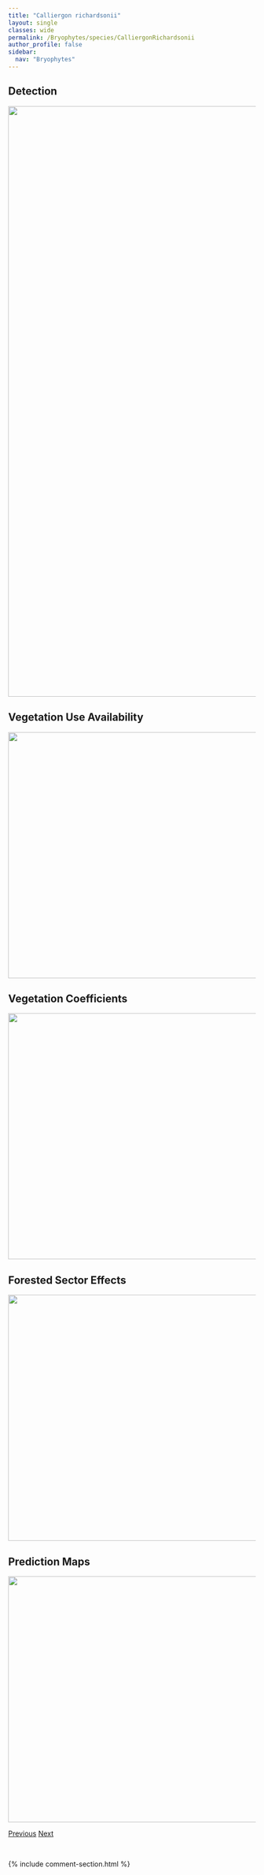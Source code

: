```yaml
---
title: "Calliergon richardsonii"
layout: single
classes: wide
permalink: /Bryophytes/species/CalliergonRichardsonii
author_profile: false
sidebar:
  nav: "Bryophytes"
---
```


<h2>Detection</h2>

<a href="https://drive.google.com/uc?export=view&id=1EV-bf_XExy8-XsI2svbP0EsSqdxwBwc4">
<img src="https://drive.google.com/uc?export=view&id=1EV-bf_XExy8-XsI2svbP0EsSqdxwBwc4" height = "1200" width = "800">
</a>


<h2>Vegetation Use Availability</h2>

<a href="https://drive.google.com/uc?export=view&id=16yWgMSfFL2Z9Qq0d6Ar4t5yyyCWjfJ9n">
<img src="https://drive.google.com/uc?export=view&id=16yWgMSfFL2Z9Qq0d6Ar4t5yyyCWjfJ9n" height = "500" width = "1000">
</a>


<h2>Vegetation Coefficients</h2>

<a href="https://drive.google.com/uc?export=view&id=1FJmYGNr-fEBHECPEgZ0Z6J-xtBVxHN_A">
<img src="https://drive.google.com/uc?export=view&id=1FJmYGNr-fEBHECPEgZ0Z6J-xtBVxHN_A" height = "500" width = "1000">
</a>


<h2>Forested Sector Effects</h2>

<a href="https://drive.google.com/uc?export=view&id=1GoqGflxFWlDnR7Ce-pkK7-Ro-c0jtZi7">
<img src="https://drive.google.com/uc?export=view&id=1GoqGflxFWlDnR7Ce-pkK7-Ro-c0jtZi7" height = "500" width = "1000">
</a>


<h2>Prediction Maps</h2>

<a href="https://drive.google.com/uc?export=view&id=1iS-qq7ko3USNA6J4KxFdfLTNKJ1OIO96">
<img src="https://drive.google.com/uc?export=view&id=1iS-qq7ko3USNA6J4KxFdfLTNKJ1OIO96" height = "500" width = "1000">
</a>


<a href="/DevelopmentWebsite/Bryophytes/species/PtiliumCristaCastrensis" class="pagination--pager" title="Ptilium crista-castrensis">Previous</a> <a href="/DevelopmentWebsite/Bryophytes/species/SarmentypnumExannulatum" class="pagination--pager" title="Sarmentypnum exannulatum">Next</a>

<p>&nbsp;</p>

{% include comment-section.html %}
